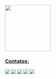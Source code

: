 <div>
<a href="https://github.com/pamelasuelen">
<img height="150em" src="https://github-readme-stats.vercel.app/api/top-langs/?username=pamelasuelen&layout=compact&langs_count=7&theme=dracula"/>
</div>

### Contatos:

<div>
<a href="https://www.youtube.com/@PamelaSuelenMeel" target="_blank"><img src="https://img.shields.io/badge/YouTube-FF0000?style=for-the-badge&logo=youtube&logoColor=white" target="_blank"></a>
<a href="https://instagram.com/pamela_suelen" target="_blank"><img src="https://img.shields.io/badge/-Instagram-%23E4405F?style=for-the-badge&logo=instagram&logoColor=white" target="_blank"></a>
<a href="https://www.twitch.tv/ironicunwanted
" target="_blank"><img src="https://img.shields.io/badge/Twitch-9146FF?style=for-the-badge&logo=twitch&logoColor=white" target="_blank"></a>
<a href = "mailto:contato@pamela.suelen10@gmail.com"><img src="https://img.shields.io/badge/Gmail-D14836?style=for-the-badge&logo=gmail&logoColor=white" target="_blank"></a>
<a href="https://www.linkedin.com/in/pamelasuelensantos25" target="_blank"><img src="https://img.shields.io/badge/-LinkedIn-%230077B5?style=for-the-badge&logo=linkedin&logoColor=white" target="_blank"></a>   
</div>
